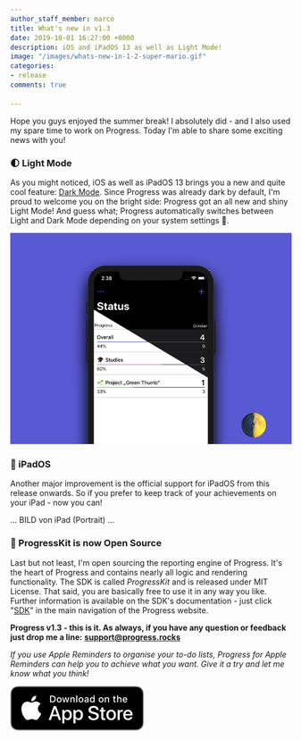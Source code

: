 ```yaml
---
author_staff_member: marco
title: What's new in v1.3
date: 2019-10-01 16:27:00 +0000
description: iOS and iPadOS 13 as well as Light Mode!
image: "/images/whats-new-in-1-2-super-mario.gif"
categories:
- release
comments: true

---
```

Hope you guys enjoyed the summer break! I absolutely did - and I also used my spare time to work on Progress. Today I'm able to share some exciting news with you!

### 🌓 Light Mode

As you might noticed, iOS as well as iPadOS 13 brings you a new and quite cool feature: [Dark Mode](https://www.macrumors.com/how-to/enable-dark-mode-in-ios-13/). Since Progress was already dark by default, I'm proud to welcome you on the bright side: Progress got an all new and shiny Light Mode! And guess what; Progress automatically switches between Light and Dark Mode depending on your system settings 🥳.

![](/images/Progress-for-Apple-Reminders-LightMode.png)

### 📱 iPadOS

Another major improvement is the official support for iPadOS from this release onwards. So if you prefer to keep track of your achievements on your iPad - now you can!

... BILD von iPad (Portrait) ...

### 🌟 ProgressKit is now Open Source

Last but not least, I'm open sourcing the reporting engine of Progress. It's the heart of Progress and contains nearly all logic and rendering functionality. The SDK is called _ProgressKit_ and is released under MIT License. That said, you are basically free to use it in any way you like. Further information is available on the SDK's documentation - just click "[SDK](https://sdk.progress.rocks/)" in the main navigation of the Progress website.

**Progress v1.3 - this is it. As always, if you have any question or feedback just drop me a line:** [**support@progress.rocks**](mailto:support@progress.rocks)

_If you use Apple Reminders to organise your to-do lists, Progress for Apple Reminders can help you to achieve what you want. Give it a try and let me know what you think!_

<p>
<a href="https://itunes.apple.com/us/app/progress-for-apple-reminders/id1450818073?mt=8&ign-mpt=uo%3D2" target="_blank" class="appstore">
<img src="/images/App_Store_Badge.svg" alt="Download on the App Store" />
</a>
</p>